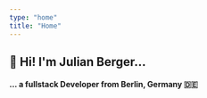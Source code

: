 ```yaml
---
type: "home"
title: "Home"
---
```


## 👋 Hi! I'm Julian Berger...
#### ... a fullstack Developer from Berlin, Germany 🇩🇪